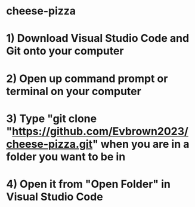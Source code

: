 # cheese-pizza

# 1) Download Visual Studio Code and Git onto your computer
# 2) Open up command prompt or terminal on your computer
# 3) Type "git clone "https://github.com/Evbrown2023/cheese-pizza.git" when you are in a folder you want to be in
# 4) Open it from "Open Folder" in Visual Studio Code
